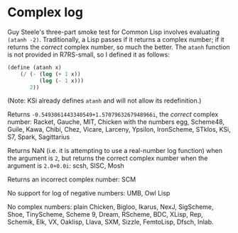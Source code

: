 # Complex log

Guy Steele's three-part smoke test for Common Lisp involves evaluating `(atanh -2)`.  Traditionally, a Lisp passes if it returns a complex number; if it returns the *correct* complex number, so much the better.  The `atanh` function is not provided in R7RS-small, so I defined it as follows:

```Scheme
(define (atanh x)
    (/ (- (log (+ 1 x))
          (log (- 1 x)))
       2))
```

(Note:  KSi already defines `atanh` and will not allow its redefinition.)

Returns `-0.5493061443340549+1.5707963267948966i`, the *correct* complex number:  Racket, Gauche, MIT, Chicken with the numbers egg, Scheme48, Guile, Kawa, Chibi, Chez, Vicare, Larceny, Ypsilon, IronScheme, STklos, KSi, S7, Spark, Sagittarius

Returns NaN (i.e. it is attempting to use a real-number log function) when the argument is `2`, but returns the correct complex number when the argument is `2.0+0.0i`:  scsh, SISC, Mosh

Returns an incorrect complex number: SCM

No support for log of negative numbers: UMB, Owl Lisp

No complex numbers: plain Chicken, Bigloo, Ikarus, NexJ, SigScheme, Shoe, TinyScheme, Scheme 9, Dream, RScheme, BDC, XLisp, Rep, Schemik, Elk, VX, Oaklisp, Llava, SXM, Sizzle, FemtoLisp, Dfsch, Inlab.
